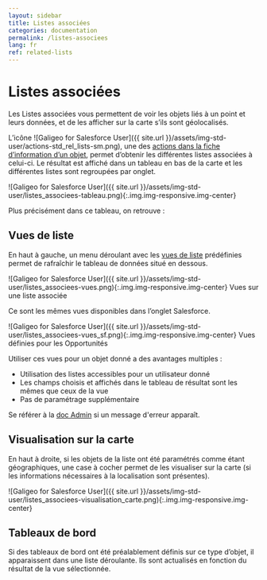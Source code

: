 ```yaml
---
layout: sidebar
title: Listes associées
categories: documentation
permalink: /listes-associees
lang: fr
ref: related-lists
---
```


# Listes associées

Les Listes associées vous permettent de voir les objets liés à un point et leurs données, et de les afficher sur la carte s’ils sont géolocalisés.

L’icône ![Galigeo for Salesforce User]({{ site.url }}/assets/img-std-user/actions-std_rel_lists-sm.png), une des [actions dans la fiche d’information d’un objet](/actions#actions-standard), permet d’obtenir les différentes listes associées à celui-ci. Le résultat est affiché dans un tableau en bas de la carte et les différentes listes sont regroupées par onglet.

![Galigeo for Salesforce User]({{ site.url }}/assets/img-std-user/listes_associees-tableau.png){:.img.img-responsive.img-center}

Plus précisément dans ce tableau, on retrouve :

## Vues de liste

En haut à gauche, un menu déroulant avec les [vues de liste](https://help.salesforce.com/articleView?id=listviews_parent.htm&type=0) prédéfinies permet de rafraîchir le tableau de données situé en dessous.

![Galigeo for Salesforce User]({{ site.url }}/assets/img-std-user/listes_associees-vues.png){:.img.img-responsive.img-center}
Vues sur une liste associée

Ce sont les mêmes vues disponibles dans l’onglet Salesforce.

![Galigeo for Salesforce User]({{ site.url }}/assets/img-std-user/listes_associees-vues_sf.png){:.img.img-responsive.img-center}
Vues définies pour les Opportunités

Utiliser ces vues pour un objet donné a des avantages multiples :

- Utilisation des listes accessibles pour un utilisateur donné
- Les champs choisis et affichés dans le tableau de résultat sont les mêmes que ceux de la vue
- Pas de paramétrage supplémentaire

Se référer à la [doc Admin](/listes-associees-admin/#vues-de-liste) si un message d'erreur apparaît.

## Visualisation sur la carte

En haut à droite, si les objets de la liste ont été paramétrés comme étant géographiques, une case à cocher permet de les visualiser sur la carte (si les informations nécessaires à la localisation sont présentes).

![Galigeo for Salesforce User]({{ site.url }}/assets/img-std-user/listes_associees-visualisation_carte.png){:.img.img-responsive.img-center}

## Tableaux de bord

Si des tableaux de bord ont été préalablement définis sur ce type d’objet, il apparaissent dans une liste déroulante. Ils sont actualisés en fonction du résultat de la vue sélectionnée.